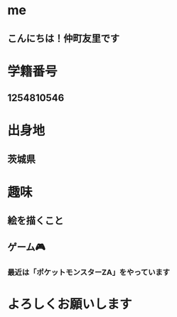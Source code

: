 # me
## こんにちは！仲町友里です
# 学籍番号
## 1254810546
# 出身地
## 茨城県
# 趣味
## 絵を描くこと
## ゲーム🎮
### 最近は「ポケットモンスターZA」をやっています
# よろしくお願いします